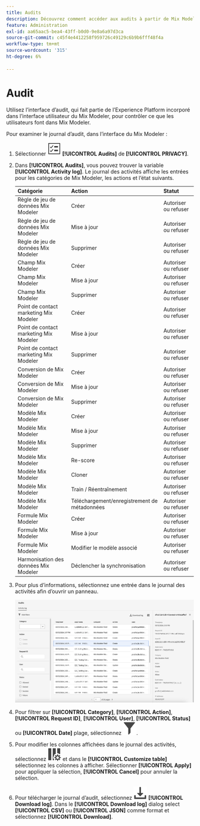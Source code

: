 ```yaml
---
title: Audits
description: Découvrez comment accéder aux audits à partir de Mix Modeler.
feature: Administration
exl-id: aa65aac5-bea4-43ff-b0d0-9e8a6a97d3ca
source-git-commit: c45f4e4412258f959726c49129c6b9b6fff48f4a
workflow-type: tm+mt
source-wordcount: '315'
ht-degree: 6%

---
```


# Audit

Utilisez l’interface d’audit, qui fait partie de l’Experience Platform incorporé dans l’interface utilisateur du Mix Modeler, pour contrôler ce que les utilisateurs font dans Mix Modeler.

Pour examiner le journal d’audit, dans l’interface du Mix Modeler :

1. Sélectionner ![Liste des tâches](/help/assets/icons/TaskList.svg) **[!UICONTROL Audits]** de **[!UICONTROL PRIVACY]**.

1. Dans **[!UICONTROL Audits]**, vous pouvez trouver la variable **[!UICONTROL Activity log]**. Le journal des activités affiche les entrées pour les catégories de Mix Modeler, les actions et l’état suivants.

   | Catégorie | Action | Statut |
   |---|---|---|
   | Règle de jeu de données Mix Modeler | Créer | Autoriser ou refuser |
   | Règle de jeu de données Mix Modeler | Mise à jour  | Autoriser ou refuser |
   | Règle de jeu de données Mix Modeler | Supprimer | Autoriser ou refuser |
   | Champ Mix Modeler | Créer | Autoriser ou refuser |
   | Champ Mix Modeler | Mise à jour  | Autoriser ou refuser |
   | Champ Mix Modeler | Supprimer | Autoriser ou refuser |
   | Point de contact marketing Mix Modeler | Créer | Autoriser ou refuser |
   | Point de contact marketing Mix Modeler | Mise à jour  | Autoriser ou refuser |
   | Point de contact marketing Mix Modeler | Supprimer | Autoriser ou refuser |
   | Conversion de Mix Modeler | Créer | Autoriser ou refuser |
   | Conversion de Mix Modeler | Mise à jour  | Autoriser ou refuser |
   | Conversion de Mix Modeler | Supprimer | Autoriser ou refuser |
   | Modèle Mix Modeler | Créer | Autoriser ou refuser |
   | Modèle Mix Modeler | Mise à jour  | Autoriser ou refuser |
   | Modèle Mix Modeler | Supprimer | Autoriser ou refuser |
   | Modèle Mix Modeler | Re-score | Autoriser ou refuser |
   | Modèle Mix Modeler | Cloner | Autoriser ou refuser |
   | Modèle Mix Modeler | Train / Réentraînement | Autoriser ou refuser |
   | Modèle Mix Modeler | Téléchargement/enregistrement de métadonnées | Autoriser ou refuser |
   | Formule Mix Modeler | Créer | Autoriser ou refuser |
   | Formule Mix Modeler | Mise à jour  | Autoriser ou refuser |
   | Formule Mix Modeler | Modifier le modèle associé | Autoriser ou refuser |
   | Harmonisation des données Mix Modeler | Déclencher la synchronisation | Autoriser ou refuser |


1. Pour plus d’informations, sélectionnez une entrée dans le journal des activités afin d’ouvrir un panneau.

   ![Audit du Mix Modeler](/help/assets/mix-modeler-audit.png)

1. Pour filtrer sur **[!UICONTROL Category]**, **[!UICONTROL Action]**, **[!UICONTROL Request ID]**, **[!UICONTROL User]**, **[!UICONTROL Status]** ou **[!UICONTROL Date]** plage, sélectionnez ![Filtrer](/help/assets/icons/Filter.svg).

1. Pour modifier les colonnes affichées dans le journal des activités, sélectionnez ![Colonnes](/help/assets/icons/ColumnSetting.svg) et dans le **[!UICONTROL Customize table]** sélectionnez les colonnes à afficher. Sélectionner **[!UICONTROL Apply]** pour appliquer la sélection, **[!UICONTROL Cancel]** pour annuler la sélection.

1. Pour télécharger le journal d’audit, sélectionnez ![Télécharger](/help/assets/icons/Download.svg) **[!UICONTROL Download log]**. Dans le **[!UICONTROL Download log]** dialog select **[!UICONTROL CSV]** ou **[!UICONTROL JSON]** comme format et sélectionnez **[!UICONTROL Download]**.


